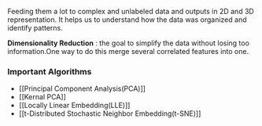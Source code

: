 Feeding them a lot to complex and unlabeled data and outputs in 2D and 3D representation.
It helps us to understand how the data was organized and identify patterns.

**Dimensionality Reduction** : the goal to simplify the data without losing too information.One way to do this merge several correlated features into one.

### Important Algorithms
- [[Principal Component Analysis(PCA)]]
- [[Kernal PCA]]
- [[Locally Linear Embedding(LLE)]]
- [[t-Distributed Stochastic Neighbor Embedding(t-SNE)]]
